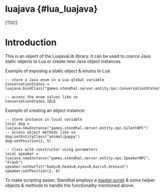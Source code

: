 
luajava {#lua_luajava}
=======

[TOC]

# Introduction

This is an object of the LuajavaLib library. It can be used to coerce Java static objects to Lua or create new Java object instances.

Example of exposing a static object & enums to Lua:
```
-- store a Java enum in a Lua global variable
ConversationStates = luajava.bindClass("games.stendhal.server.entity.npc.ConversationStates")

-- access the enum values like so
ConversationStates.IDLE
```

Example of creating an object instance:
```
-- store instance in local variable
local dog = luajava.newInstance("games.stendhal.server.entity.npc.SilentNPC")
-- access object methods like so
dog:setEntityClass("animal/puppy")
dog:setPosition(2, 5)

-- class with constructor using parameters
local speaker = luajava.newInstance("games.stendhal.server.entity.npc.SpeakerNPC", "Frank")
speaker:setOutfit("body=0,head=0,eyes=0,hair=5,dress=5")
speaker:setPosition(2, 6)
```

To make scripting easier, Stendhal employs a [master script](https://github.com/arianne/stendhal/blob/master/src/games/stendhal/server/core/scripting/lua/init.lua) & some helper objects & methods to handle the functionality mentioned above.
